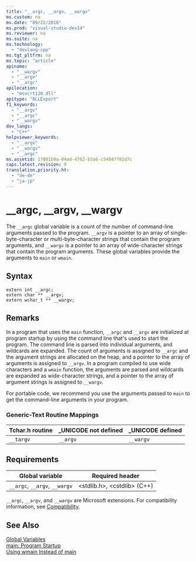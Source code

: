 ```yaml
---
title: "__argc, __argv, __wargv"
ms.custom: na
ms.date: "09/22/2016"
ms.prod: "visual-studio-dev14"
ms.reviewer: na
ms.suite: na
ms.technology: 
  - "devlang-cpp"
ms.tgt_pltfrm: na
ms.topic: "article"
apiname: 
  - "__wargv"
  - "__argv"
  - "__argc"
apilocation: 
  - "msvcrt120.dll"
apitype: "DLLExport"
f1_keywords: 
  - "__argv"
  - "__argc"
  - "__wargv"
dev_langs: 
  - "C++"
helpviewer_keywords: 
  - "__argv"
  - "__wargv"
  - "__argc"
ms.assetid: 17001b0a-04ad-4762-b3a6-c54847f02d7c
caps.latest.revision: 9
translation.priority.ht: 
  - "de-de"
  - "ja-jp"
---
```

# __argc, __argv, __wargv
The `__argc` global variable is a count of the number of command-line arguments passed to the program. `__argv` is a pointer to an array of single-byte-character or multi-byte-character strings that contain the program arguments, and `__wargv` is a pointer to an array of wide-character strings that contain the program arguments. These global variables provide the arguments to `main` or `wmain`.  
  
## Syntax  
  
```  
extern int __argc;  
extern char ** __argv;  
extern wchar_t ** __wargv;  
```  
  
## Remarks  
 In a program that uses the `main` function,  `__argc` and `__argv` are initialized at program startup by using the command line that's used to start the program. The command line is parsed into individual arguments, and wildcards are expanded. The count of arguments is assigned to `__argc` and the argument strings are allocated on the heap, and a pointer to the array of arguments is assigned to `__argv`. In a program compiled to use wide characters and a `wmain` function, the arguments are parsed and wildcards are expanded as wide-character strings, and a pointer to the array of argument strings is assigned to `__wargv`.  
  
 For portable code, we recommend you use the arguments passed to `main` to get the command-line arguments in your program.  
  
### Generic-Text Routine Mappings  
  
|Tchar.h routine|_UNICODE not defined|_UNICODE defined|  
|---------------------|---------------------------|-----------------------|  
|`__targv`|`__argv`|`__wargv`|  
  
## Requirements  
  
|Global variable|Required header|  
|---------------------|---------------------|  
|`__argc`, `__argv`, `__wargv`|<stdlib.h>, <cstdlib\> (C++)|  
  
 `__argc`, `__argv`, and `__wargv` are Microsoft extensions. For compatibility information, see [Compatibility](../VS_csharp/compatibility.md).  
  
## See Also  
 [Global Variables](../VS_csharp/global-variables.md)   
 [main: Program Startup](../VS_csharp/main--program-startup.md)   
 [Using wmain Instead of main](../VS_csharp/using-wmain-instead-of-main.md)
